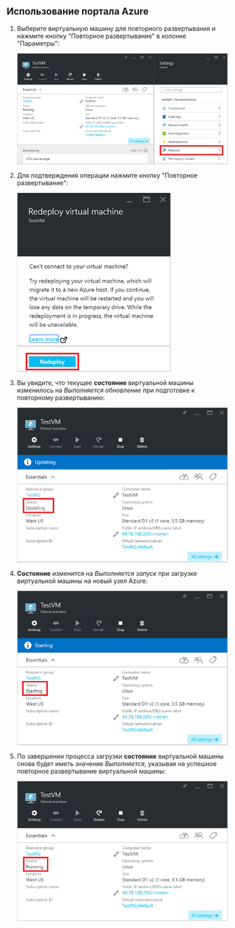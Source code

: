 ## Использование портала Azure

1. Выберите виртуальную машину для повторного развертывания и нажмите кнопку "Повторное развертывание" в колонке "Параметры":

	![Колонка виртуальной машины Azure](./media/virtual-machines-common-redeploy-to-new-node/vmoverview.png)

2. Для подтверждения операции нажмите кнопку "Повторное развертывание":

	![Колонка повторного развертывания виртуальной машины](./media/virtual-machines-common-redeploy-to-new-node/redeployvm.png)

3. Вы увидите, что текущее **состояние** виртуальной машины изменилось на *Выполняется обновление* при подготовке к повторному развертыванию:

	![Обновление виртуальной машины](./media/virtual-machines-common-redeploy-to-new-node/vmupdating.png)

4. **Состояние** изменится на *Выполняется запуск* при загрузке виртуальной машины на новый узел Azure:

	![Запуск виртуальной машины](./media/virtual-machines-common-redeploy-to-new-node/vmstarting.png)

5. По завершении процесса загрузки **состояние** виртуальной машины снова будет иметь значение *Выполняется*, указывая на успешное повторное развертывание виртуальной машины:

	![Выполнение виртуальной машины](./media/virtual-machines-common-redeploy-to-new-node/vmrunning.png)

<!---HONumber=AcomDC_0706_2016-->